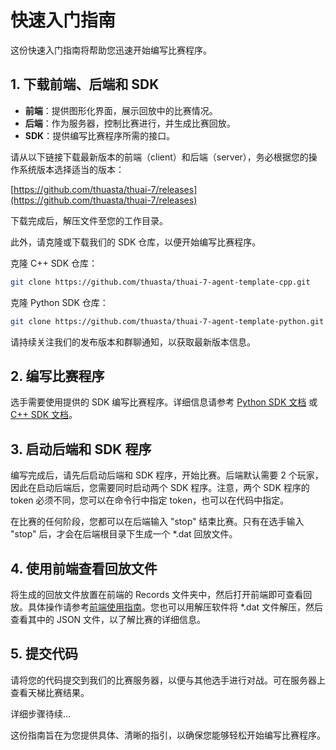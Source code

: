 # 快速入门指南

这份快速入门指南将帮助您迅速开始编写比赛程序。

## 1. 下载前端、后端和 SDK 

- **前端**：提供图形化界面，展示回放中的比赛情况。
- **后端**：作为服务器，控制比赛进行，并生成比赛回放。
- **SDK**：提供编写比赛程序所需的接口。

请从以下链接下载最新版本的前端（client）和后端（server），务必根据您的操作系统版本选择适当的版本：

[https://github.com/thuasta/thuai-7/releases](https://github.com/thuasta/thuai-7/releases)

下载完成后，解压文件至您的工作目录。

此外，请克隆或下载我们的 SDK 仓库，以便开始编写比赛程序。

克隆 C++ SDK 仓库：

```bash
git clone https://github.com/thuasta/thuai-7-agent-template-cpp.git
```

克隆 Python SDK 仓库：

```bash
git clone https://github.com/thuasta/thuai-7-agent-template-python.git
```

请持续关注我们的发布版本和群聊通知，以获取最新版本信息。

## 2. 编写比赛程序

选手需要使用提供的 SDK 编写比赛程序。详细信息请参考 [Python SDK 文档](python_sdk.md) 或 [C++ SDK 文档](C++_sdk.md)。

## 3. 启动后端和 SDK 程序

编写完成后，请先后启动后端和 SDK 程序，开始比赛。后端默认需要 2 个玩家，因此在启动后端后，您需要同时启动两个 SDK 程序。注意，两个 SDK 程序的 token 必须不同，您可以在命令行中指定 token，也可以在代码中指定。

在比赛的任何阶段，您都可以在后端输入 "stop" 结束比赛。只有在选手输入 "stop" 后，才会在后端根目录下生成一个 *.dat 回放文件。

## 4. 使用前端查看回放文件

将生成的回放文件放置在前端的 Records 文件夹中，然后打开前端即可查看回放。具体操作请参考[前端使用指南](viewer.md)。您也可以用解压软件将 *.dat 文件解压，然后查看其中的 JSON 文件，以了解比赛的详细信息。

## 5. 提交代码

请将您的代码提交到我们的比赛服务器，以便与其他选手进行对战。可在服务器上查看天梯比赛结果。

详细步骤待续...

这份指南旨在为您提供具体、清晰的指引，以确保您能够轻松开始编写比赛程序。